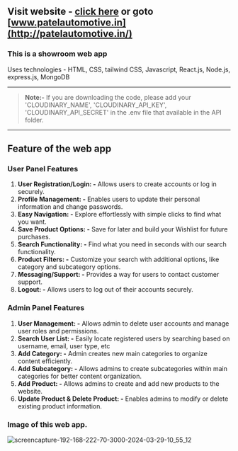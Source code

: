 ## Visit website - [click here](https://patelautomotive.in) or goto [www.patelautomotive.in](http://patelautomotive.in/)

### This is a showroom web app

Uses technologies - HTML, CSS, tailwind CSS, Javascript, React.js, Node.js, express.js, MongoDB

---
> **Note:-** If you are downloading the code, please add your 'CLOUDINARY_NAME', 'CLOUDINARY_API_KEY', 'CLOUDINARY_API_SECRET' in the .env file that available in the API folder.

---
## Feature of the web app
### User Panel Features
1. **User Registration/Login: -** Allows users to create accounts or log in securely.
2. **Profile Management: -** Enables users to update their personal information and change passwords.
3. **Easy Navigation: -** Explore effortlessly with simple clicks to find what you want.
4. **Save Product Options: -** Save for later and build your Wishlist for future purchases.
5. **Search Functionality: -** Find what you need in seconds with our search functionality.
6. **Product Filters: -** Customize your search with additional options, like category and subcategory options.
7. **Messaging/Support: -** Provides a way for users to contact customer support.
8. **Logout: -** Allows users to log out of their accounts securely.
   
### Admin Panel Features
1. **User Management: -** Allows admin to delete user accounts and manage user roles and permissions.
2. **Search User List: -** Easily locate registered users by searching based on username, email, user type, etc
3. **Add Category: -** Admin creates new main categories to organize content efficiently.
4. **Add Subcategory: -** Allows admins to create subcategories within main categories for better content organization.
5. **Add Product: -** Allows admins to create and add new products to the website.
6. **Update Product & Delete Product: -** Enables admins to modify or delete existing product information.

### Image of this web app.
![screencapture-192-168-222-70-3000-2024-03-29-10_55_12](https://github.com/tausif40/Patel_Automotive/assets/155213674/63c30b5a-3813-4637-a1fe-1d8c09d67d7d)
